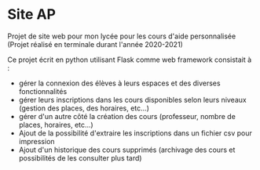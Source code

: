 # Site AP

Projet de site web pour mon lycée pour les cours d'aide personnalisée
(Projet réalisé en terminale durant l'année 2020-2021)

Ce projet écrit en python utilisant Flask comme web framework consistait à :
- gérer la connexion des élèves à leurs espaces et des diverses fonctionnalités 
- gérer leurs inscriptions dans les cours disponibles selon leurs niveaux (gestion des places, des horaires, etc...)
- gérer d'un autre côté la création des cours (professeur, nombre de places, horaires, etc...)
- Ajout de la possibilité d'extraire les inscriptions dans un fichier csv pour impression
- Ajout d'un historique des cours supprimés (archivage des cours et possibilités de les consulter plus tard)